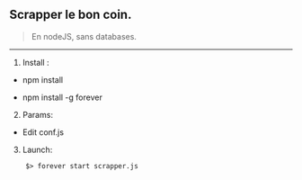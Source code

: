 ## Scrapper le bon coin.
> En nodeJS, sans databases.
-------

1) Install :

* npm install

* npm install -g forever

2) Params:

* Edit conf.js

3) Launch:
```
    $> forever start scrapper.js
```
